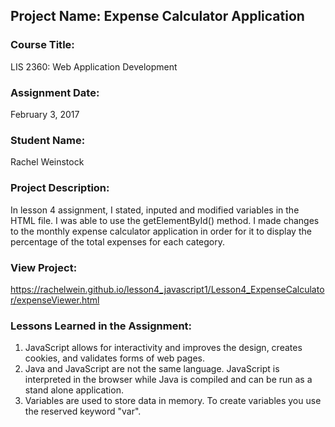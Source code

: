 ## Project Name:  Expense Calculator Application

### Course Title:
LIS 2360:  Web Application Development

### Assignment Date:  
February 3, 2017

### Student Name:  
Rachel Weinstock

### Project Description:
In lesson 4 assignment, I stated, inputed and modified variables in the HTML file. I was able to use the getElementById() method. I made changes to the monthly expense calculator application in order for it to display the percentage of the total expenses for each category.  
### View Project:
https://rachelwein.github.io/lesson4_javascript1/Lesson4_ExpenseCalculator/expenseViewer.html

### Lessons Learned in the Assignment:
1. JavaScript allows for interactivity and improves the design, creates cookies, and validates forms of web pages. 
2. Java and JavaScript are not the same language. JavaScript is interpreted in the browser while Java is compiled and can be run as a stand alone application. 
3. Variables are used to store data in memory. To create variables you use the reserved keyword "var".
